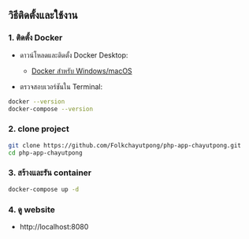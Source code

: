 ## วิธีติดตั้งและใช้งาน

### 1. ติดตั้ง Docker

- ดาวน์โหลดและติดตั้ง Docker Desktop:
  - [Docker สำหรับ Windows/macOS](https://www.docker.com/products/docker-desktop)

- ตรวจสอบเวอร์ชันใน Terminal:

```bash
docker --version
docker-compose --version
```

### 2. clone project
```bash
git clone https://github.com/Folkchayutpong/php-app-chayutpong.git
cd php-app-chayutpong
```

### 3. สร้างและรัน container
```bash
docker-compose up -d
```

### 4. ดู website
- http://localhost:8080